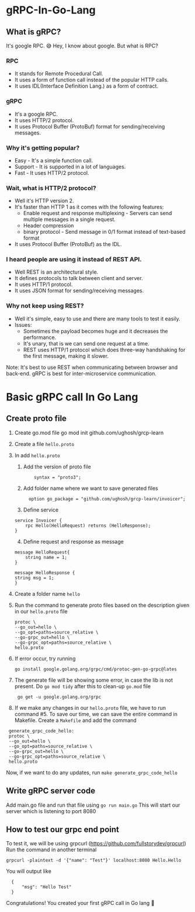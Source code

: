 # gRPC-In-Go-Lang

## What is gRPC?
It's google RPC. 	:sweat_smile:
Hey, I know about google. But what is RPC?
### RPC
- It stands for Remote Procedural Call.
- It uses a form of function call instead of the popular HTTP calls.
- It uses IDL(Interface Definition Lang.) as a form of contract.

### gRPC
- It's a google RPC.
- It uses HTTP/2 protocol.
- It uses Protocol Buffer (ProtoBuf) format for sending/receiving messages.

### Why it's getting popular?
- Easy - It's a simple function call.
- Support - It is supported in a lot of languages.
- Fast - It uses HTTP/2 protocol. 

### Wait, what is HTTP/2 protocol?
- Well it's HTTP version 2.
- It's faster than HTTP 1 as it comes with the following features:
  - Enable request and response multiplexing - Servers can send multiple messages in a single request.
  - Header compression
  - binary protocol - Send message in 0/1 format instead of text-based format
- It uses Protocol Buffer (ProtoBuf) as the IDL.

### I heard people are using it instead of REST API.
- Well REST is an architectural style.
- It defines protocols to talk between client and server.
- It uses HTTP/1 protocol.
- It uses JSON format for sending/receiving messages.

### Why not keep using REST?
- Well it's simple, easy to use and there are many tools to test it easily.
- Issues: 
  - Sometimes the payload becomes huge and it decreases the performance.
  - It's unary, that is we can send one request at a time.
  - REST uses HTTP/1 protocol which does three-way handshaking for the first message, making it slower.

Note: It's best to use REST when communicating between browser and back-end. gRPC is best for inter-microservice communication.


# Basic gRPC call In Go Lang
## Create proto file

1. Create go.mod file
   go mod init github.com/ughosh/grcp-learn

2. Create a file `hello.proto`

3. In add  `hello.proto`
   1. Add the version of proto file
        ```
            syntax = "proto3"; 
        ```
   2. Add folder name where we want to save generated files
        ```
          option go_package = "github.com/ughosh/grcp-learn/invoicer";
        ```
   3.  Define service
    ```
    service Invoicer {
        rpc Hello(HelloRequest) returns (HelloResponse);
    } 
    ```
    4. Define request and response as message
    ```
    message HelloRequest{
        string name = 1;
    }

    message HelloResponse {
    string msg = 1;
    }
    ```
 4. Create a folder name `hello`
 5. Run the command to generate proto files based on the description given in our `hello.proto` file
     ```
     protoc \
    --go_out=hello \
    --go_opt=paths=source_relative \
    --go-grpc_out=hello \
    --go-grpc_opt=paths=source_relative \
    hello.proto
    ```
 6. If error occur, try running
    ```
    go install google.golang.org/grpc/cmd/protoc-gen-go-grpc@lates
    ```
 7. The generate file will be showing some error, in case the lib is not present. Do `go mod tidy` after this to clean-up `go.mod` file
    ```
     go get -u google.golang.org/grpc
    ```
 8. If we make any changes in our `hello.proto` file, we have to run command #5. To save our time, we can save the entire command in Makefile. Create a `Makefile` and add the command
   ```
    generate_grpc_code_hello:
	protoc \
    --go_out=hello \
    --go_opt=paths=source_relative \
    --go-grpc_out=hello \
    --go-grpc_opt=paths=source_relative \
    hello.proto
   ```
   Now, if we want to do any updates, run `make generate_grpc_code_hello`

## Write gRPC server code
Add main.go file and run that file using `go run main.go`
This will start our server which is listening  to port 8080

## How to test our grpc end point
  To test it, we will be using grpcurl (https://github.com/fullstorydev/grpcurl)
  Run the command in another terminal
  ```
  grpcurl -plaintext -d '{"name": "Test"}' localhost:8080 Hello.Hello
  ```

  You will output like 
  ```
    {
        "msg": "Hello Test"
    }
  ```

Congratulations! You created your first gRPC call in Go lang :tada: 